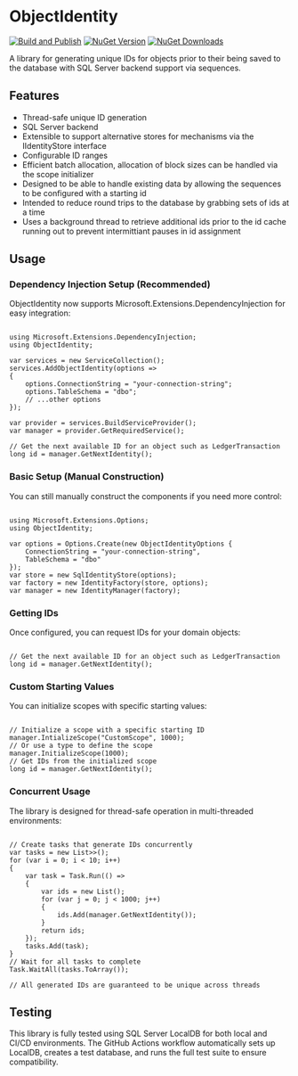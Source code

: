 # ObjectIdentity

[![Build and Publish](https://github.com/CarlTierney/ObjectIdentity/actions/workflows/build-and-publish.yml/badge.svg)](https://github.com/YourUsername/ObjectIdentity/actions/workflows/build-and-publish.yml)
[![NuGet Version](https://img.shields.io/nuget/v/ObjectIdentity.svg)](https://www.nuget.org/packages/ObjectIdentity/)
[![NuGet Downloads](https://img.shields.io/nuget/dt/ObjectIdentity.svg)](https://www.nuget.org/packages/ObjectIdentity/)

A library for generating unique IDs for objects prior to their being saved to the database with SQL Server backend support via sequences.

## Features

- Thread-safe unique ID generation
- SQL Server backend
- Extensible to support alternative stores for mechanisms via the IIdentityStore interface
- Configurable ID ranges
- Efficient batch allocation, allocation of block sizes can be handled via the scope initializer
- Designed to be able to handle existing data by allowing the sequences to be configured with a starting id
- Intended to reduce round trips to the database by grabbing sets of ids at a time 
- Uses a background thread to retrieve additional ids prior to the id cache running out to prevent intermittiant pauses in id assignment

## Usage

### Dependency Injection Setup (Recommended)

ObjectIdentity now supports Microsoft.Extensions.DependencyInjection for easy integration:

<pre><code class='language-cs'>
using Microsoft.Extensions.DependencyInjection;
using ObjectIdentity;

var services = new ServiceCollection();
services.AddObjectIdentity(options =>
{
    options.ConnectionString = "your-connection-string";
    options.TableSchema = "dbo";
    // ...other options
});

var provider = services.BuildServiceProvider();
var manager = provider.GetRequiredService<IdentityManager>();

// Get the next available ID for an object such as LedgerTransaction
long id = manager.GetNextIdentity<LedgerTransaction, long>();
</code></pre>

### Basic Setup (Manual Construction)

You can still manually construct the components if you need more control:

<pre><code class='language-cs'>
using Microsoft.Extensions.Options;
using ObjectIdentity;

var options = Options.Create(new ObjectIdentityOptions {
    ConnectionString = "your-connection-string",
    TableSchema = "dbo"
});
var store = new SqlIdentityStore(options);
var factory = new IdentityFactory(store, options);
var manager = new IdentityManager(factory);
</code></pre>

### Getting IDs

Once configured, you can request IDs for your domain objects:

<pre><code class='language-cs'>
// Get the next available ID for an object such as LedgerTransaction
long id = manager.GetNextIdentity<LedgerTransaction, long>();
</code></pre>

### Custom Starting Values

You can initialize scopes with specific starting values:

<pre><code class='language-cs'>
// Initialize a scope with a specific starting ID
manager.IntializeScope<long>("CustomScope", 1000); 
// Or use a type to define the scope 
manager.InitializeScope<MyEntityType, long>(1000);
// Get IDs from the initialized scope
long id = manager.GetNextIdentity<MyEntityType, long>();
</code></pre>

### Concurrent Usage
The library is designed for thread-safe operation in multi-threaded environments:

<pre><code class='language-cs'>
// Create tasks that generate IDs concurrently
var tasks = new List<Task<List<long>>>(); 
for (var i = 0; i < 10; i++) 
{
    var task = Task.Run(() => 
    { 
        var ids = new List<long>(); 
        for (var j = 0; j < 1000; j++)
        { 
            ids.Add(manager.GetNextIdentity<MyEntity, long>()); 
        }
        return ids; 
    }); 
    tasks.Add(task);
}
// Wait for all tasks to complete 
Task.WaitAll(tasks.ToArray());
                        
// All generated IDs are guaranteed to be unique across threads
</code></pre>

## Testing

This library is fully tested using SQL Server LocalDB for both local and CI/CD environments. The GitHub Actions workflow automatically sets up LocalDB, creates a test database, and runs the full test suite to ensure compatibility.